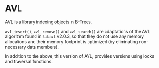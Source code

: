 <!--
title: "AVL"
custom_edit_url: https://github.com/netdata/netdata/edit/master/libnetdata/avl/README.md
sidebar_label: "AVL"
learn_status: "Published"
learn_topic_type: "Tasks"
learn_rel_path: "Developers/libnetdata"
-->

# AVL

AVL is a library indexing objects in B-Trees.

`avl_insert()`, `avl_remove()` and `avl_search()` are adaptations
of the AVL algorithm found in `libavl` v2.0.3, so that they do not
use any memory allocations and their memory footprint is optimized
(by eliminating non-necessary data members).

In addition to the above, this version of AVL, provides versions using locks
and traversal functions.

